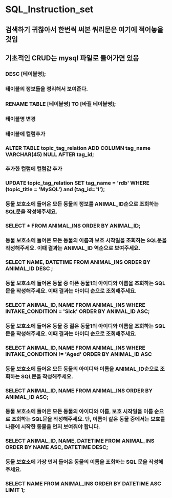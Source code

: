 # SQL_Instruction_set
## 검색하기 귀찮아서 한번씩 써본 쿼리문은 여기에 적어놓을것임

## 기초적인 CRUD는 mysql 파일로 들어가면 있음


### DESC [테이블명];
### 테이블의 정보들을 정리해서 보여준다.

### RENAME TABLE [테이블명] TO [바뀔 테이블명];
### 테이블명 변경


### 테이블에 컬럼추가
### ALTER TABLE topic_tag_relation ADD COLUMN tag_name VARCHAR(45) NULL AFTER tag_id;
### 추가한 컬럼에 컬럼값 추가
### UPDATE topic_tag_relation SET tag_name = 'rdb' WHERE (topic_title = 'MySQL') and (tag_id='1');

### 동물 보호소에 들어온 모든 동물의 정보를 ANIMAL_ID순으로 조회하는 SQL문을 작성해주세요.
### SELECT * FROM ANIMAL_INS ORDER BY ANIMAL_ID;

### 동물 보호소에 들어온 모든 동물의 이름과 보호 시작일을 조회하는 SQL문을 작성해주세요. 이때 결과는 ANIMAL_ID 역순으로 보여주세요.
### SELECT NAME, DATETIME FROM ANIMAL_INS ORDER BY ANIMAL_ID DESC ;

### 동물 보호소에 들어온 동물 중 아픈 동물1의 아이디와 이름을 조회하는 SQL 문을 작성해주세요. 이때 결과는 아이디 순으로 조회해주세요.
### SELECT ANIMAL_ID, NAME FROM ANIMAL_INS WHERE INTAKE_CONDITION = 'Sick' ORDER BY ANIMAL_ID ASC;

### 동물 보호소에 들어온 동물 중 젊은 동물1의 아이디와 이름을 조회하는 SQL 문을 작성해주세요. 이때 결과는 아이디 순으로 조회해주세요.
### SELECT ANIMAL_ID, NAME FROM ANIMAL_INS WHERE INTAKE_CONDITION != 'Aged' ORDER BY ANIMAL_ID ASC

### 동물 보호소에 들어온 모든 동물의 아이디와 이름을 ANIMAL_ID순으로 조회하는 SQL문을 작성해주세요.
### SELECT ANIMAL_ID, NAME FROM ANIMAL_INS ORDER BY ANIMAL_ID ASC;


### 동물 보호소에 들어온 모든 동물의 아이디와 이름, 보호 시작일을 이름 순으로 조회하는 SQL문을 작성해주세요. 단, 이름이 같은 동물 중에서는 보호를 나중에 시작한 동물을 먼저 보여줘야 합니다.
### SELECT ANIMAL_ID, NAME, DATETIME FROM ANIMAL_INS ORDER BY NAME ASC, DATETIME DESC;


### 동물 보호소에 가장 먼저 들어온 동물의 이름을 조회하는 SQL 문을 작성해주세요.
### SELECT NAME FROM ANIMAL_INS ORDER BY DATETIME ASC LIMIT 1;

